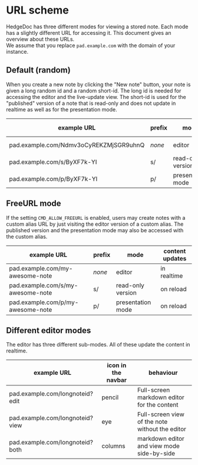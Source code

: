 # URL scheme

HedgeDoc has three different modes for viewing a stored note. Each mode has a slightly different URL for accessing it. This document gives an overview about these URLs.  
We assume that you replace `pad.example.com` with the domain of your instance.

## Default (random)

When you create a new note by clicking the "New note" button, your note is given a long random id and a random short-id. The long id is needed for accessing the editor and the live-update view. The short-id is used for the "published" version of a note that is read-only and does not update in realtime as well as for the presentation mode.

| example URL                            | prefix | mode              | content updates |
| -------------------------------------- | ------ | ----------------- | --------------- |
| pad.example.com/Ndmv3oCyREKZMjSGR9uhnQ | *none* | editor            | in realtime     |
| pad.example.com/s/ByXF7k-YI            | s/     | read-only version | on reload       |
| pad.example.com/p/ByXF7k-YI            | p/     | presentation mode | on reload       |

## FreeURL mode

If the setting `CMD_ALLOW_FREEURL` is enabled, users may create notes with a custom alias URL by just visiting the editor version of a custom alias. The published version and the presentation mode may also be accessed with the custom alias.

| example URL                       | prefix | mode              | content updates |
| --------------------------------- | ------ | ----------------- | --------------- |
| pad.example.com/my-awesome-note   | *none* | editor            | in realtime     |
| pad.example.com/s/my-awesome-note | s/     | read-only version | on reload       |
| pad.example.com/p/my-awesome-note | p/     | presentation mode | on reload       |

## Different editor modes

The editor has three different sub-modes. All of these update the content in realtime.

| example URL                     | icon in the navbar | behaviour                                       |
| ------------------------------- | -------------------| ----------------------------------------------- |
| pad.example.com/longnoteid?edit | pencil             | Full-screen markdown editor for the content     |
| pad.example.com/longnoteid?view | eye                | Full-screen view of the note without the editor |
| pad.example.com/longnoteid?both | columns            | markdown editor and view mode side-by-side      |
